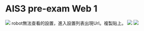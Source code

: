 # **AIS3 pre-exam Web 1**
![](https://i.imgur.com/KDPTjWu.png)
robot無法查看的設置，進入設置列表出現Url。複製貼上。
![](https://i.imgur.com/ORgxR3e.png)
![](https://i.imgur.com/d0Oba6z.png)
